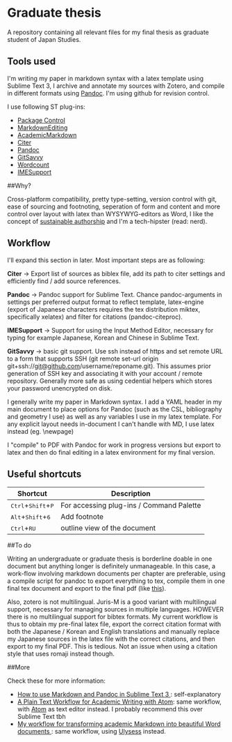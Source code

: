 # Graduate thesis

A repository containing all relevant files for my final thesis as graduate student of Japan Studies.

## Tools used

I'm writing my paper in markdown syntax with a latex template using Sublime Text 3, I archive and annotate my sources with Zotero, and compile in different formats using [Pandoc](http://pandoc.org/). I'm using github for revision control.

I use following ST plug-ins:

- [Package Control](https://packagecontrol.io/)
- [MarkdownEditing](https://packagecontrol.io/packages/MarkdownEditing)
- [AcademicMarkdown](https://github.com/mangecoeur/AcademicMarkdown)
- [Citer](https://github.com/mangecoeur/Citer)
- [Pandoc](https://packagecontrol.io/packages/Pandoc)
- [GitSavvy](https://github.com/divmain/GitSavvy)
- [Wordcount](https://github.com/titoBouzout/WordCount)
- [IMESupport](https://github.com/chikatoike/IMESupport)

##Why?

Cross-platform compatibility, pretty type-setting, version control with git, ease of sourcing and footnoting, seperation of form and content and more control over layout with latex than WYSYWYG-editors as Word, I like the concept of [sustainable authorship](https://programminghistorian.org/en/lessons/sustainable-authorship-in-plain-text-using-pandoc-and-markdown) and I'm a tech-hipster (read: nerd).

## Workflow

I'll expand this section in later. Most important steps are as following:

**Citer** -> Export list of sources as biblex file, add its path to citer settings and efficiently find / add source references.

**Pandoc** -> Pandoc support for Sublime Text. Chance pandoc-arguments in settings per preferred output format to reflect template, latex-engine (export of Japanese characters requires the tex distribution miktex, specifically xelatex) and filter for citations (pandoc-citeproc).

**IMESupport** -> Support for using the Input Method Editor, necessary for typing for example Japanese, Korean and Chinese in Sublime Text. 

**GitSavvy** -> basic git support. Use ssh instead of https and set remote URL to a form that supports SSH (git remote set-url origin git+ssh://git@github.com/username/reponame.git). This assumes prior generation of SSH key and associating it with your account / remote repository. Generally more safe as using cedential helpers which stores your password unencrypted on disk.

I generally write my paper in Markdown syntax. I add a YAML header in my main document to place options for Pandoc (such as the CSL, bibliography and geometry I use) as well as any variables I use in my latex template. For any explicit layout needs in-document I can't handle with MD, I use latex instead (eg. \newpage)

I "compile" to PDF with Pandoc for work in progress versions but export to latex and then do final editing in a latex environment for my final version. 

## Useful shortcuts

| Shortcut | Description |
| ---------| ----------- |
| <kbd>Ctrl</kbd>+<kbd>Shift</kbd>+<kbd>P</kbd> | For accessing plug-ins / Command Palette  |
| <kbd>Alt</kbd>+<kbd>Shift</kbd>+<kbd>6</kbd> | Add footnote |
| <kbd>Ctrl</kbd>+<kbd>R</kbd><kbd>U</kbd> | outline view of the document |

##To do

Writing an undergraduate or graduate thesis is borderline doable in one document but anything longer is definitely unmanageable. In this case, a work-flow involving markdown documents per chapter are preferable, using a compile script for pandoc to export everything to tex, compile them in one final tex document and export to the final pdf (like [this](https://bartschat.github.io/post/thesis_workflow/)).

Also, zotero is not multilingual. Juris-M is a good variant with multilingual support, necessary for managing sources in multiple languages. HOWEVER there is no multilingual support for bibtex formats. My current workflow is thus to obtain my pre-final latex file, export the correct citation format with both the Japanese / Korean and English translations and manually replace my Japanese sources in the latex file with the correct citations, and then export to my final PDF. This is tedious. Not an issue when using a citation style that uses romaji instead though.

##More

Check these for more information:

- [How to use Markdown and Pandoc in Sublime Text 3
](https://donlelek.github.io/2015-03-25-how-to-use-markdown-and-pandoc-in-sublime-text-3/): self-explanatory
- [A Plain Text Workflow for Academic Writing with Atom](http://u.arizona.edu/~selisker/post/workflow/): same workflow, with [Atom](https://atom.io/) as text editor instead. I probably recommend this over Sublime Text tbh
- [My workflow for transforming academic Markdown into beautiful Word documents
](https://bartschat.github.io/post/thesis_workflow/): same workflow, using [Ulysess](https://ulysses.app/) instead.